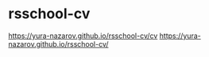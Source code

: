 # rsschool-cv
https://yura-nazarov.github.io/rsschool-cv/cv
https://yura-nazarov.github.io/rsschool-cv/
